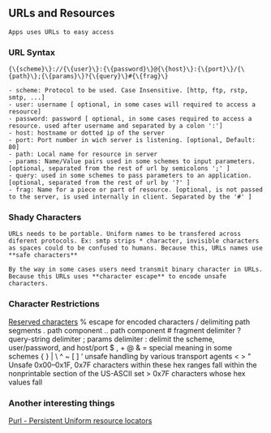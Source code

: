 ## URLs and Resources

    Apps uses URLs to easy access

### URL Syntax
    {\{scheme}\}://{\{user}\}:{\{password}\}@{\{host}\}:{\{port}\}/{\{path}\};{\{params}\}?{\{query}\}#{\{frag}\}

    - scheme: Protocol to be used. Case Insensitive. [http, ftp, rstp, smtp, ...]
    - user: username [ optional, in some cases will required to access a resource]
    - password: password [ optional, in some cases required to access a resource. used after username and separated by a colon ':']
    - host: hostname or dotted ip of the server
    - port: Port number in wich server is listening. [optional, Default: 80]
    - path: Local name for resource in server
    - params: Name/Value pairs used in some schemes to input parameters. [optional, separated from the rest of url by semicolons ';' ]
    - query: used in some schemes to pass parameters to an application. [optional, separated from the rest of url by '?' ]
    - frag: Name for a piece or part of resource. [optional, is not passed to the server, is used internally in client. Separated by the '#' ]

### Shady Characters
    URLs needs to be portable. Uniform names to be transfered across diferent protocols. Ex: smtp strips * character, invisible characters as spaces could to be confused to humans. Because this, URLs names use **safe characters** 

    By the way in some cases users need transmit binary character in URLs. Because this URLs uses **character escape** to encode unsafe characters.

### Character Restrictions
[Reserved characters](https://en.wikipedia.org/wiki/Percent-encoding#Reserved_characters)
    % escape for encoded characters
    / delimiting path segments
    . path component
    .. path component
    # fragment delimiter
    ? query-string delimiter
    ; params delimiter
    : delimit the scheme, user/password, and host/port
    $ , +
    @ & = special meaning in some schemes
    { } | \ ^ ~ [ ] ‘ unsafe handling by various transport agents
    < > " Unsafe
    0x00–0x1F, 0x7F characters within these hex ranges fall within the nonprintable section of the US-ASCII set
    > 0x7F characters whose hex values fall

### Another interesting things
[Purl - Persistent Uniform resource locators](https://purl.archive.org/help)